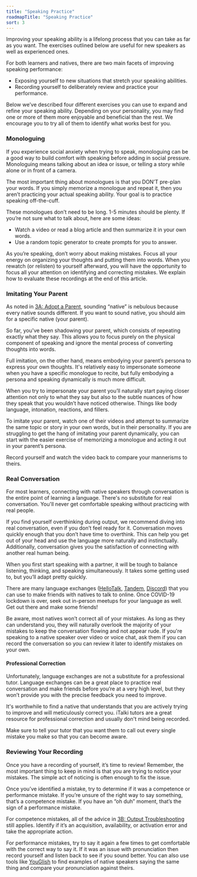 ```yaml
---
title: "Speaking Practice"
roadmapTitle: "Speaking Practice"
sort: 3
---
```


Improving your speaking ability is a lifelong process that you can take as far as you want.
The exercises outlined below are useful for new speakers as well as experienced ones.

For both learners and natives, there are two main facets of improving speaking performance:

* Exposing yourself to new situations that stretch your speaking abilities.
* Recording yourself to deliberately review and practice your performance.

Below we’ve described four different exercises you can use to expand and refine your speaking ability.
Depending on your personality, you may find one or more of them more enjoyable and beneficial than the rest.
We encourage you to try all of them to identify what works best for you.

### Monologuing
If you experience social anxiety when trying to speak, monologuing can be a good way to build comfort with speaking before adding in social pressure.
Monologuing means talking about an idea or issue, or telling a story while alone or in front of a camera.

The most important thing about monologues is that you DON’T pre-plan your words.
If you simply memorize a monologue and repeat it, then you aren’t practicing your actual speaking ability.
Your goal is to practice speaking off-the-cuff.

These monologues don't need to be long.
1-5 minutes should be plenty.
If you’re not sure what to talk about, here are some ideas:
* Watch a video or read a blog article and then summarize it in your own words.
* Use a random topic generator to create prompts for you to answer.

As you’re speaking, don’t worry about making mistakes.
Focus all your energy on organizing your thoughts and putting them into words.
When you rewatch (or relisten) to yourself afterward, you will have the opportunity to focus all your attention on identifying and correcting mistakes.
We explain how to evaluate these recordings at the end of this article.

### Imitating Your Parent
As noted in [3A: Adopt a Parent][stage-3a-adopt-a-parent], sounding “native” is nebulous because every native sounds different.
If you want to sound native, you should aim for a specific native (your parent).

So far, you've been shadowing your parent, which consists of repeating exactly what they say.
This allows you to focus purely on the physical component of speaking and ignore the mental process of converting thoughts into words.

Full imitation, on the other hand, means embodying your parent’s persona to express your own thoughts.
It's relatively easy to impersonate someone when you have a specific monologue to recite, but fully embodying a persona and speaking dynamically is much more difficult.

When you try to impersonate your parent you’ll naturally start paying closer attention not only to what they say but also to the subtle nuances of how they speak that you wouldn’t have noticed otherwise.
Things like body language, intonation, reactions, and fillers.

To imitate your parent, watch one of their videos and attempt to summarize the same topic or story in your own words, but in their personality.
If you are struggling to get the hang of imitating your parent dynamically, you can start with the easier exercise of memorizing a monologue and acting it out in your parent’s persona.

Record yourself and watch the video back to compare your mannerisms to theirs.


### Real Conversation
For most learners, connecting with native speakers through conversation is the entire point of learning a language.
There's no substitute for real conversation.
You'll never get comfortable speaking without practicing with real people.

If you find yourself overthinking during output, we recommend diving into real conversation, even if you don’t feel ready for it.
Conversation moves quickly enough that you don’t have time to overthink.
This can help you get out of your head and use the language more naturally and instinctually.
Additionally, conversation gives you the satisfaction of connecting with another real human being.

When you first start speaking with a partner, it will be tough to balance listening, thinking, and speaking simultaneously.
It takes some getting used to, but you’ll adapt pretty quickly.

There are many language exchanges ([HelloTalk][hello-talk], [Tandem][tandem], [Discord][discord]) that you can use to make friends with natives to talk to online.
Once COVID-19 lockdown is over, seek out in-person meetups for your language as well.
Get out there and make some friends!

Be aware, most natives won’t correct all of your mistakes.
As long as they can understand you, they will naturally overlook the majority of your mistakes to keep the conversation flowing and not appear rude.
If you're speaking to a native speaker over video or voice chat, ask them if you can record the conversation so you can review it later to identify mistakes on your own.

#### Professional Correction
Unfortunately, language exchanges are not a substitute for a professional tutor.
Language exchanges can be a great place to practice real conversation and make friends before you’re at a very high level, but they won’t provide you with the precise feedback you need to improve.

It's worthwhile to find a native that understands that you are actively trying to improve and will meticulously correct you.
iTalki tutors are a great resource for professional correction and usually don't mind being recorded.

Make sure to tell your tutor that you want them to call out every single mistake you make so that you can become aware.

### Reviewing Your Recording
Once you have a recording of yourself, it’s time to review!
Remember, the most important thing to keep in mind is that you are trying to notice your mistakes.
The simple act of noticing is often enough to fix the issue.

Once you’ve identified a mistake, try to determine if it was a competence or performance mistake.
If you’re unsure of the right way to say something, that’s a competence mistake.
If you have an “oh duh” moment, that’s the sign of a performance mistake.

For competence mistakes, all of the advice in [3B: Output Troubleshooting][stage-3b-output-troubleshooting] still applies.
Identify if it’s an acquisition, availability, or activation error and take the appropriate action.

For performance mistakes, try to say it again a few times to get comfortable with the correct way to say it.
If it was an issue with pronunciation then record yourself and listen back to see if you sound better.
You can also use tools like [YouGlish][youglish] to find examples of native speakers saying the same thing and compare your pronunciation against theirs.

[stage-3a-adopt-a-parent]: /roadmap/stage-3/a/adopt-a-parent
[stage-3b-output-troubleshooting]: /roadmap/stage-3/b/output-troubleshooting
[hello-talk]: https://brc.hellotalk.com/refold
[tandem]: https://www.tandem.net/
[discord]: https://www.reddit.com/r/languagelearning/comments/5m5426/discord_language_learning_servers_masterlist/
[youglish]: https://es.youglish.com/
